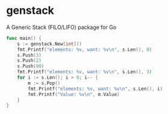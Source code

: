 # genstack

A Generic Stack (FILO/LIFO) package for Go

```go
func main() {
    s := genstack.New[int]()
    fmt.Printf("elements: %v, want: %v\n", s.Len(), 0)
    s.Push(3)
    s.Push(2)
    s.Push(90)
    fmt.Printf("elements: %v, want: %v\n", s.Len(), 3)
    for i := s.Len(); i > 0; i-- {
        m := s.Pop()
        fmt.Printf("elements: %v, want: %v\n", s.Len(), i)
        fmt.Printf("Value: %v\n", m.Value)
    }
}
```
